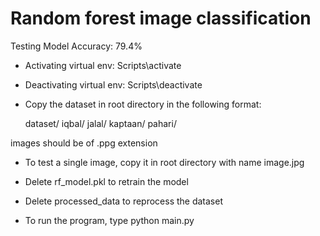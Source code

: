 # Random forest image classification
 
Testing Model Accuracy: 79.4%

- Activating virtual env:
Scripts\activate

- Deactivating virtual env:
Scripts\deactivate

- Copy the dataset in root directory in the following format:

	dataset/
		iqbal/
		jalal/
		kaptaan/
		pahari/

images should be of .ppg extension

- To test a single image, copy it in root directory with name image.jpg

- Delete rf_model.pkl to retrain the model
- Delete processed_data to reprocess the dataset

- To run the program, type python main.py